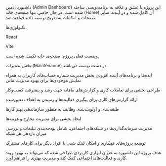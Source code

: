 داشبورد ادمین (Admin Dashboard)
این پروژه با عشق و علاقه به برنامه‌نویسی ساخته شده است.
در حال حاضر، تنها صفحه‌ی خانه (Home) آن کامل شده و در آینده، سایر صفحات و امکانات به تدریج توسعه داده خواهند شد.

تکنولوژی‌ها:

React

Vite

وضعیت فعلی پروژه:
صفحه‌ی خانه تکمیل شده است.

بخش تعمیرات (Maintenance) در دست توسعه می‌باشد.

ایده‌ها و برنامه‌های آینده
افزودن بخش مدیریت شماره حساب‌های کاربران به همراه نمایش موجودی‌ها برای بهبود مدیریت مالی

طراحی بخشی برای تعاملات کاری و گزارش‌های ماهانه جهت رشد و پیشرفت کسب‌وکار

ارائه گزارش‌های کاری برای پیگیری فعالیت‌ها و رسیدن به اهداف تعیین‌شده

طبقه‌بندی و اولویت‌بندی وظایف به منظور سازماندهی بهتر کارها

ایجاد بخشی برای مدیریت مخارج و هزینه‌ها

مدیریت سرمایه‌گذاری‌ها در شبکه‌های اجتماعی، شامل بودجه‌بندی تبلیغات و بررسی میزان بازدهی هر شبکه

توسعه پروژه‌های همکاری و امکان لینک شدن با افراد دیگر برای کارهای مشترک

هدف پروژه
این داشبورد به عنوان ابزاری کاربردی طراحی شده که می‌تواند به بهبود روند کاری و فعالیت‌های اجتماعی کمک کند و مدیریت بهتری را فراهم آورد.

